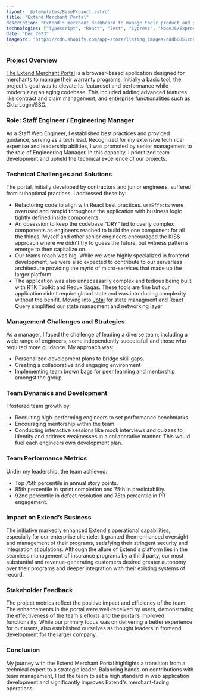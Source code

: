 ```yaml
---
layout: '@/templates/BaseProject.astro'
title: "Extend Merchant Portal"
description: "Extend's merchant dashboard to manage their product and shipping protection"
technologies: ["Typescript", "React", "Jest", "Cypress", "NodeJS/Express", "AWS Lambda", "DynamoDB", "Serverless", "AWS CDK"]
date: "Dec 2023"
imageSrc: "https://cdn.shopify.com/app-store/listing_images/cddb0851cd8b0c58d565d6466c66c3e0/promotional_image/CNCErKbm1PQCEAE=.png?height=720&width=1280"
---
```



### Project Overview
[The Extend Merchant Portal](https://docs.extend.com/docs/merchant-portal) is a browser-based application designed for merchants to manage their warranty programs. Initially a basic tool, the project's goal was to elevate its featureset and performance while modernizing an aging codebase. This included adding advanced features like contract and claim management, and enterprise functionalities such as Okta Login/SSO.

### Role: Staff Engineer / Engineering Manager
As a Staff Web Engineer, I established best practices and provided guidance, serving as a tech lead. Recognized for my extensive technical expertise and leadership abilities, I was promoted by senior management to the role of Engineering Manager. In this capacity, I prioritized team development and upheld the technical excellence of our projects.

### Technical Challenges and Solutions
The portal, initially developed by contractors and junior engineers, suffered from suboptimal practices. I addressed these by:
- Refactoring code to align with React best practices. `useEffect`s were overused and rampid throughout the application with business logic tightly defined inside components.
- An obsession to keep the codebase "DRY" led to overly complex components as engineers reached to build the one component for all the things. Myself and other senior engineers encouraged the KISS approach where we didn't try to guess the future, but witness patterns emerge to then capitalize on.  
- Our teams reach was big. While we were highly specialized in frontend development, we were also expected to contribute to our serverless architecture providing the myrid of micro-services that made up the larger platform.
- The application was also unnecessarily complex and tedious being built with RTK Toolkit and Redux Sagas. These tools are fine but our application didn't require global state and was introducing complexity without the benifit. Moving into [Jotai](https://jotai.org/) for state managment and React Query simplified our state managment and networking layer

### Management Challenges and Strategies
As a manager, I faced the challenge of leading a diverse team, including a wide range of engineers, some independently successfull and those who required more guidance. My approach was:
- Personalized development plans to bridge skill gaps.
- Creating a collaborative and engaging environment
- Implementing team brown bags for peer learning and mentorship amongst the group.

### Team Dynamics and Development
I fostered team growth by:
- Recruiting high-performing engineers to set performance benchmarks.
- Encouraging mentorship within the team.
- Conducting interactive sessions like mock interviews and quizzes to identify and address weaknesses in a collaborative manner. This would fuel each engineers own development plan.

### Team Performance Metrics
Under my leadership, the team achieved:  
- Top 75th percentile in annual story points.  
- 85th percentile in sprint completion and 75th in predictability.  
- 92nd percentile in defect resolution and 78th percentile in PR engagement.

### Impact on Extend’s Business
The initiative markedly enhanced Extend's operational capabilities, especially for our enterprise clientele. It granted them enhanced oversight and management of their programs, satisfying their stringent security and integration stipulations. Although the allure of Extend's platform lies in the seamless management of insurance programs by a third party, our most substantial and revenue-generating customers desired greater autonomy over their programs and deeper integration with their existing systems of record.  

### Stakeholder Feedback
The project metrics reflect the positive impact and efficiency of the team. The enhancements in the portal were well-received by users, demonstrating the effectiveness of the team's efforts and the portal's improved functionality. While our primary focus was on delivering a better experience for our users, also established ourselves as thought leaders in frontend development for the larger company.

### Conclusion
My journey with the Extend Merchant Portal highlights a transition from a technical expert to a strategic leader. Balancing hands-on contributions with team management, I led the team to set a high standard in web application development and significantly improves Extend's merchant-facing operations.
